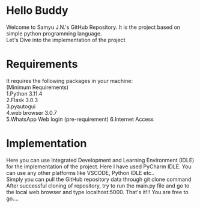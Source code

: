 <h1>Hello Buddy</h1>
Welcome to Samyu J.N.'s GitHub Repository.
It is the project based on simple python programming language. <br/>
Let's Dive into the implementation of the project<br/>
<h1>Requirements</h1>
It requires the following packages in your machine:<br/>
(Minimum Requirements)<br/>
1.Python 3.11.4<br/>
2.Flask 3.0.3<br/>
3.pyautogui<br/>
4.web browser 3.0.7<br/>
5.WhatsApp Web login (pre-requirement)
6.Internet Access
<h1>Implementation</h1>
Here you can use Integrated Development and Learning Environment (IDLE) for the implementation of the project. Here I have used PyCharm IDLE. You can use any other platforms like VSCODE, Python IDLE etc..<br/>
Simply you can pull the GitHub repository data through git clone command<br/>
After successful cloning of repository, try to run the main.py file and go to the local web browser and type localhost:5000.
That's it!!! You are free to go....






